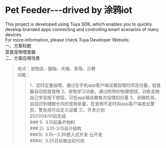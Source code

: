 # Pet Feeder---drived by 涂鸦iot
This project is developed using Tuya SDK, which enables you to quickly develop branded apps connecting and controlling smart scenarios of many devices.         
For more information, please check Tuya Developer Website.<br>
一、方案标题<br>
意食宠物喂食器<br>
二、方案应用场景<br>
>地点：宠物店、猫咖、犬咖、家用、示教<br>
>功能：
>>1、定时定量投喂，通过在手机app客户端设置投喂时间及份量，投食器自动投放食物
>>2、宠物学习功能，通过附带的物理按钮，训练宠物自己学会按下按钮，可在app端设置每次投喂的份量
>>3、余粮检测，自动识别储粮仓内的食物余量，在食物不足时向app客户端发出警告，警告线可自定义设置
三、开发计划<br>
    2021/04/01前完成<br>
       ### 1）3.10前备齐物料<br>
       ### 2）3.10-3.15设计结构<br>
       ###3）3.15—3.30嵌入式开发·云开发<br>
       ###4）3.25日前做出初代机<br>
